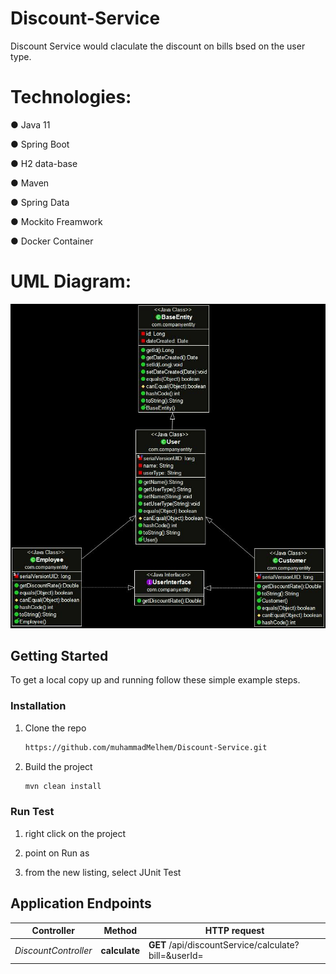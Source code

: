 # Discount-Service
Discount Service would claculate the discount on bills bsed on the user type.

# Technologies:
● Java 11

● Spring Boot

● H2 data-base

● Maven

● Spring Data

● Mockito Freamwork

● Docker Container

# UML Diagram:
![alt text](https://github.com/muhammadMelhem/Discount-Service/blob/main/Discount-Service-entities-UML_DIAGRAM.jpg?raw=true)

## Getting Started

To get a local copy up and running follow these simple example steps.

### Installation

1. Clone the repo
   ```sh
   https://github.com/muhammadMelhem/Discount-Service.git
   ```
2. Build the project

   ```sh
   mvn clean install

   ```
   
 ### Run Test

1. right click on the project 
  
2. point on Run as

2. from the new listing, select JUnit Test
 
 
 
 
 
## Application Endpoints


Controller | Method | HTTP request |
------------ | ------------- | ------------- |
*DiscountController* |  **calculate**  | **GET** /api/discountService/calculate?bill=&userId= | 

